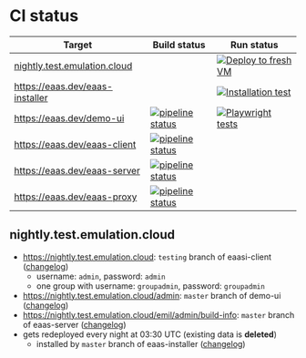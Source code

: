 # CI status

Target | Build status |  Run status
--- | --- | ---
[nightly.test.emulation.cloud](https://nightly.test.emulation.cloud) || [![Deploy to fresh VM](https://github.com/emulation-as-a-service/nightly-bot/actions/workflows/deploy.yaml/badge.svg)](https://github.com/emulation-as-a-service/nightly-bot/actions/workflows/deploy.yaml)
https://eaas.dev/eaas-installer || [![Installation test](https://github.com/emulation-as-a-service/eaas-installer/actions/workflows/test.yml/badge.svg)](https://github.com/emulation-as-a-service/eaas-installer/actions/workflows/test.yml)
https://eaas.dev/demo-ui | [![pipeline status](https://gitlab.com/emulation-as-a-service/demo-ui/badges/master/pipeline.svg)](https://gitlab.com/emulation-as-a-service/demo-ui/-/commits/master) | [![Playwright tests](https://github.com/emulation-as-a-service/demo-ui/actions/workflows/test.yml/badge.svg)](https://github.com/emulation-as-a-service/demo-ui/actions/workflows/test.yml)
https://eaas.dev/eaas-client | [![pipeline status](https://gitlab.com/emulation-as-a-service/eaas-client/badges/master/pipeline.svg)](https://gitlab.com/emulation-as-a-service/eaas-client/-/commits/master)
https://eaas.dev/eaas-server | [![pipeline status](https://gitlab.com/emulation-as-a-service/eaas-server/badges/master/pipeline.svg)](https://gitlab.com/emulation-as-a-service/eaas-server/-/commits/master)
https://eaas.dev/eaas-proxy |  [![pipeline status](https://gitlab.com/emulation-as-a-service/eaas-proxy/badges/master/pipeline.svg)](https://gitlab.com/emulation-as-a-service/eaas-proxy/-/commits/master)

## nightly.test.emulation.cloud

- https://nightly.test.emulation.cloud: `testing` branch of eaasi-client ([changelog](https://gitlab.com/eaasi/eaasi-client-pub/commits/testing))
  - username: `admin`, password: `admin`
  - one group with username: `groupadmin`, password: `groupadmin`  
- https://nightly.test.emulation.cloud/admin: `master` branch of demo-ui ([changelog](https://gitlab.com/emulation-as-a-service/demo-ui/commits/master))
- https://nightly.test.emulation.cloud/emil/admin/build-info: `master` branch of eaas-server ([changelog](https://gitlab.com/emulation-as-a-service/eaas-server/commits/master))
- gets redeployed every night at 03:30 UTC (existing data is **deleted**)
  - installed by `master` branch of eaas-installer ([changelog](https://gitlab.com/emulation-as-a-service/eaas-installer/commits/master))
